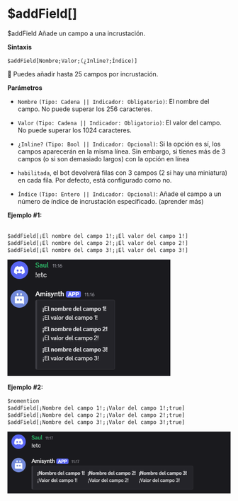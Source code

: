 # $addField[]

$addField Añade un campo a una incrustación.

**Sintaxis**
```
$addField[Nombre;Valor;(¿Inline?;Índice)]
```

📌 Puedes añadir hasta 25 campos por incrustación.

**Parámetros**

- `Nombre` `(Tipo: Cadena || Indicador: Obligatorio)`: El nombre del campo. No puede superar los 256 caracteres.

- `Valor` `(Tipo: Cadena || Indicador: Obligatorio)`: El valor del campo. No puede superar los 1024 caracteres.

- `¿Inline?` `(Tipo: Bool || Indicador: Opcional)`: Si la opción es sí, los campos aparecerán en la misma línea. Sin embargo, si tienes más de 3 campos (o si son demasiado largos) con la opción en línea 

- `habilitada`, el bot devolverá filas con 3 campos (2 si hay una miniatura) en cada fila. Por defecto, está configurado como no.

- `Índice` `(Tipo: Entero || Indicador: Opcional)`: Añade el campo a un número de índice de incrustación especificado. (aprender más)

**Ejemplo #1:**

```

$addField[¡El nombre del campo 1!;¡El valor del campo 1!]
$addField[¡El nombre del campo 2!;¡El valor del campo 2!]
$addField[¡El nombre del campo 3!;¡El valor del campo 3!]
```

![alt text](image-5.png)

**Ejemplo #2:**

```
$nomention
$addField[¡Nombre del campo 1!;¡Valor del campo 1!;true]
$addField[¡Nombre del campo 2!;¡Valor del campo 2!;true]
$addField[¡Nombre del campo 3!;¡Valor del campo 3!;true]
```


![alt text](image-6.png)



